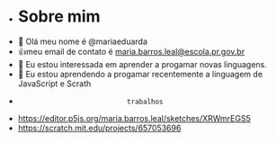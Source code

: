 - # Sobre mim
-  👋 Olá meu nome é @mariaeduarda
-  :+1:meu email de contato é maria.barros.leal@escola.pr.gov.br
- 👀 Eu estou interessada em aprender a progamar novas linguagens.
- 🌱 Eu estou aprendendo a progamar recentemente a linguagem de JavaScript e Scrath
-                                trabalhos
-    https://editor.p5js.org/maria.barros.leal/sketches/XRWmrEGS5
-    https://scratch.mit.edu/projects/657053696
